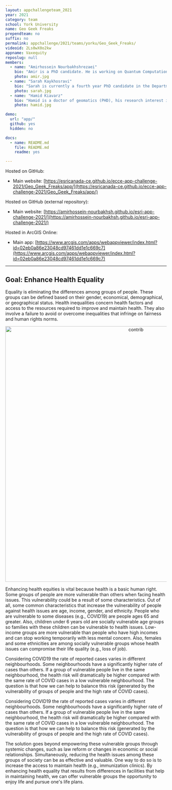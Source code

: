 ```yaml
---
layout: appchallengeteam_2021
year: 2021
category: team
school: York University
name: Geo Geek Freaks
prependteam: no
suffix: no
permalink: appchallenge/2021/teams/yorku/Geo_Geek_Freaks/
videoid: 2Ls0wX0o2kw
appname: Vaxequity
reposlug: null
members:
  - name: "Amirhossein Nourbakhshrezaei"
    bio: "Amir is a PhD candidate. He is working on Quantum Computation for graph optimization problems. Experienced Computer Vision, Deep Learning, Network Analysis with a focus on Location Based Services. Skilled at Java, Python, Node.js, MongoDB. Self-motivated and determined type who always ready to face the challenges with a problem-solving manner."
    photo: amir.jpg
  - name: "Sarah Kaykhosravi"
    bio: "Sarah is currently a fourth year PhD candidate in the Department of Civil Engineering at Lassonde, York University. Her research interest is flood management, geospatial data analysis(python), sustainable development, green infrastructure, sewer systems, hydraulic structures. Her current focus is on urban flood risk reduction using Low Impact Development (LID) techniques."
    photo: sarah.jpg
  - name: "Hamid Kiavarz"
    bio: "Hamid is a doctor of geomatics (PHD), his research interest is in field of GIS-studies , location intelligence, machine learning, deep learning, smart city, and Geo-BIM."
    photo: hamid.jpg

demo:
  url: "app/"
  github: yes
  hidden: no

docs:
  - name: README.md
    file: README.md
    readme: yes

---
```


Hosted on GitHub:

- Main website: [https://esricanada-ce.github.io/ecce-app-challenge-2021/Geo_Geek_Freaks/app/](https://esricanada-ce.github.io/ecce-app-challenge-2021/Geo_Geek_Freaks/app/)

Hosted on GitHub (external repository):

- Main website: [https://amirhossein-nourbakhsh.github.io/esri-app-challenge-2021/](https://amirhossein-nourbakhsh.github.io/esri-app-challenge-2021/)

Hosted in ArcGIS Online:

- Main app: [https://www.arcgis.com/apps/webappviewer/index.html?id=02eb0a86e23048cd97461dd1e1c669c7](https://www.arcgis.com/apps/webappviewer/index.html?id=02eb0a86e23048cd97461dd1e1c669c7)

---

## Goal: **Enhance Health Equality**

Equality is eliminating the differences among groups of people. These groups can be defined based on their gender, economical, demographical, or geographical status. Health inequalities concern health factors and access to the resources required to improve and maintain health. They also involve a failure to avoid or overcome inequalities that infringe on fairness and human rights norms.

 <a>
  <p align="center">
    <img src="https://esricanada-ce.github.io/ecce-app-challenge-2021/Geo_Geek_Freaks/app/gif/Managment.GIF" width="800" title="contrib">
  </p>
</a>

Enhancing health equities is vital because health is a basic human right. Some groups of people are more vulnerable than others when facing health issues. This vulnerability could be a result of some characteristics. Out of all, some common characteristics that increase the vulnerability of people against health issues are age, income, gender, and ethnicity. People who are vulnerable to some diseases (e.g., COVID19) are people ages 65 and greater. Also, children under 6 years old are socially vulnerable age groups so families with these children can be vulnerable to health issues. Low-income groups are more vulnerable than people who have high incomes and can stop working temporarily with less mental concern. Also, females and some ethnicities are among socially vulnerable groups whose health issues can compromise their life quality (e.g., loss of job).

Considering COVID19 the rate of reported cases varies in different neighbourhoods. Some neighbourhoods have a significantly higher rate of cases than others. If a group of vulnerable people live in the same neighbourhood, the health risk will dramatically be higher compared with the same rate of COVID cases in a low vulnerable neighbourhood. The question is that how we can help to balance this risk (generated by the vulnerability of groups of people and the high rate of COVID cases).

Considering COVID19 the rate of reported cases varies in different neighbourhoods. Some neighbourhoods have a significantly higher rate of cases than others. If a group of vulnerable people live in the same neighbourhood, the health risk will dramatically be higher compared with the same rate of COVID cases in a low vulnerable neighbourhood. The question is that how we can help to balance this risk (generated by the vulnerability of groups of people and the high rate of COVID cases).

The solution goes beyond empowering these vulnerable groups through systemic changes, such as law reform or changes in economic or social relationships. Simultaneously, reducing the health issues among these groups of society can be as effective and valuable. One way to do so is to increase the access to maintain health (e.g., immunization clinics). By enhancing health equality that results from differences in facilities that help in maintaining health, we can offer vulnerable groups the opportunity to enjoy life and pursue one's life plans.
